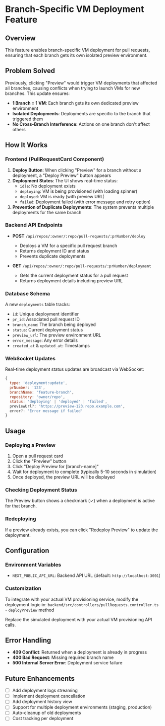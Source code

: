 # Branch-Specific VM Deployment Feature

## Overview
This feature enables branch-specific VM deployment for pull requests, ensuring that each branch gets its own isolated preview environment.

## Problem Solved
Previously, clicking "Preview" would trigger VM deployments that affected all branches, causing conflicts when trying to launch VMs for new branches. This update ensures:
- **1 Branch = 1 VM**: Each branch gets its own dedicated preview environment
- **Isolated Deployments**: Deployments are specific to the branch that triggered them
- **No Cross-Branch Interference**: Actions on one branch don't affect others

## How It Works

### Frontend (PullRequestCard Component)
1. **Deploy Button**: When clicking "Preview" for a branch without a deployment, a "Deploy Preview" button appears
2. **Deployment States**: The UI shows real-time status:
   - `idle`: No deployment exists
   - `deploying`: VM is being provisioned (with loading spinner)
   - `deployed`: VM is ready (with preview URL)
   - `failed`: Deployment failed (with error message and retry option)
3. **Prevention of Duplicate Deployments**: The system prevents multiple deployments for the same branch

### Backend API Endpoints
- **POST** `/api/repos/:owner/:repo/pull-requests/:prNumber/deploy`
  - Deploys a VM for a specific pull request branch
  - Returns deployment ID and status
  - Prevents duplicate deployments

- **GET** `/api/repos/:owner/:repo/pull-requests/:prNumber/deployment`
  - Gets the current deployment status for a pull request
  - Returns deployment details including preview URL

### Database Schema
A new `deployments` table tracks:
- `id`: Unique deployment identifier
- `pr_id`: Associated pull request ID
- `branch_name`: The branch being deployed
- `status`: Current deployment status
- `preview_url`: The preview environment URL
- `error_message`: Any error details
- `created_at` & `updated_at`: Timestamps

### WebSocket Updates
Real-time deployment status updates are broadcast via WebSocket:
```javascript
{
  type: 'deployment:update',
  prNumber: '123',
  branchName: 'feature-branch',
  repository: 'owner/repo',
  status: 'deploying' | 'deployed' | 'failed',
  previewUrl?: 'https://preview-123.repo.example.com',
  error?: 'Error message if failed'
}
```

## Usage

### Deploying a Preview
1. Open a pull request card
2. Click the "Preview" button
3. Click "Deploy Preview for [branch-name]"
4. Wait for deployment to complete (typically 5-10 seconds in simulation)
5. Once deployed, the preview URL will be displayed

### Checking Deployment Status
The Preview button shows a checkmark (✓) when a deployment is active for that branch.

### Redeploying
If a preview already exists, you can click "Redeploy Preview" to update the deployment.

## Configuration

### Environment Variables
- `NEXT_PUBLIC_API_URL`: Backend API URL (default: `http://localhost:3001`)

### Customization
To integrate with your actual VM provisioning service, modify the deployment logic in:
`backend/src/controllers/pullRequests.controller.ts` - `deployPreview` method

Replace the simulated deployment with your actual VM provisioning API calls.

## Error Handling
- **409 Conflict**: Returned when a deployment is already in progress
- **400 Bad Request**: Missing required branch name
- **500 Internal Server Error**: Deployment service failure

## Future Enhancements
- [ ] Add deployment logs streaming
- [ ] Implement deployment cancellation
- [ ] Add deployment history view
- [ ] Support for multiple deployment environments (staging, production)
- [ ] Auto-cleanup of old deployments
- [ ] Cost tracking per deployment